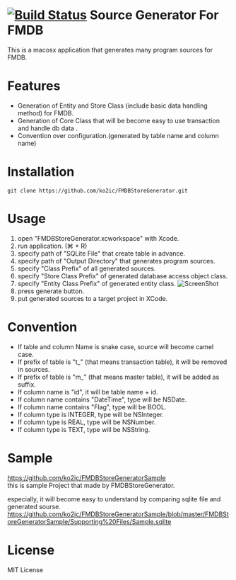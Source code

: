 [![Build Status](https://travis-ci.org/ko2ic/FMDBStoreGenerator.png?branch=master)](https://travis-ci.org/ko2ic/FMDBStoreGenerator)
Source Generator For FMDB
======================
This is a macosx application that generates many program sources for FMDB.

# Features #
* Generation of Entity and Store Class (include basic data handling method) for FMDB.
* Generation of Core Class that will be become easy to use transaction and handle db data .
* Convention over configuration.(generated by table name and column name)

# Installation #
` git clone https://github.com/ko2ic/FMDBStoreGenerator.git `

# Usage #
1. open "FMDBStoreGenerator.xcworkspace" with Xcode.
1. run application. (⌘ + R)
1. specify path of "SQLite File" that create table in advance.
1. specify path of "Output Directory" that generates program sources.
1. specify "Class Prefix" of all generated sources.
1. specify "Store Class Prefix" of generated database access object class. 
1. specify "Entity Class Prefix" of generated entity class.
![ScreenShot](https://raw.github.com/ko2ic/ImageRepository/master/FMDBStoreGenerator/screenshot.png) 
1. press generate button.
1. put generated sources to a target project in XCode.



# Convention #
* If table and column Name is snake case, source will become camel case.
* If prefix of table is "t_" (that means transaction table), it will be removed in sources.
* If prefix of table is "m_" (that means master table), it will be added as suffix.
* If column name is "id", it will be table name + id.
* If column name contains "DateTime", type will be NSDate.
* If column name contains "Flag", type will be BOOL.
* If column type is INTEGER, type will be NSInteger.
* If column type is REAL, type will be NSNumber.
* If column type is TEXT, type will be NSString.

# Sample #
https://github.com/ko2ic/FMDBStoreGeneratorSample  
this is sample Project that made by FMDBStoreGenerator.

especially, it will become easy to understand by comparing sqlite file and generated sourse.
https://github.com/ko2ic/FMDBStoreGeneratorSample/blob/master/FMDBStoreGeneratorSample/Supporting%20Files/Sample.sqlite

# License #
MIT License

